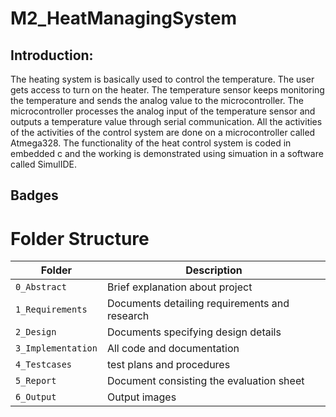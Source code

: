# M2_HeatManagingSystem

## Introduction:
The heating system is basically used to control the temperature. The user gets access to turn on the heater. The temperature sensor keeps monitoring the temperature and sends the analog value to the microcontroller. The microcontroller processes the analog input of the temperature sensor and outputs a temperature value through serial communication. All the activities of the activities of the control system are done on a microcontroller called Atmega328. The functionality of the heat control system is coded in embedded c and the working is demonstrated using simuation in a software called SimulIDE.

## Badges




# Folder Structure
Folder             | Description
-------------------| -----------------------------------------
`0_Abstract`   |Brief explanation about project
`1_Requirements`   | Documents detailing requirements and research
`2_Design`         | Documents specifying design details
`3_Implementation` | All code and documentation
`4_Testcases`      |test plans and procedures
`5_Report`         |Document consisting the evaluation sheet
`6_Output`  | Output images 
